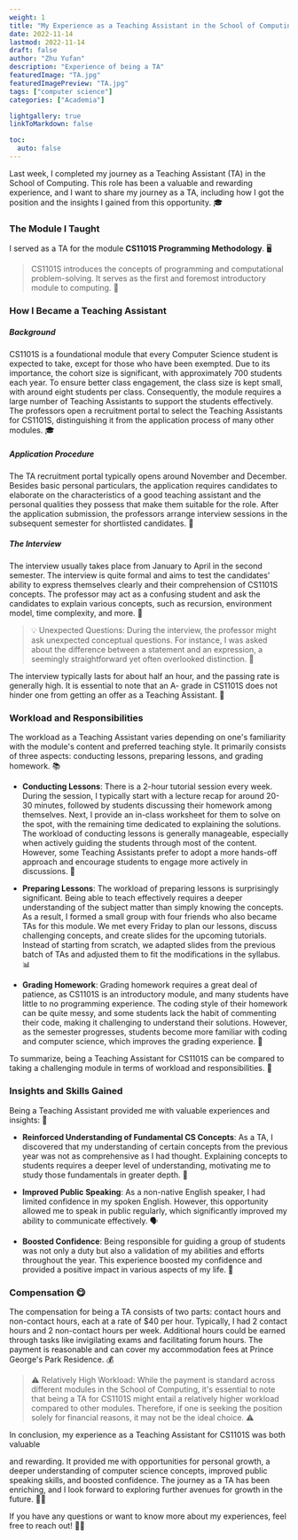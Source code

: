 ```yaml
---
weight: 1
title: "My Experience as a Teaching Assistant in the School of Computing" 
date: 2022-11-14
lastmod: 2022-11-14
draft: false
author: "Zhu Yufan"
description: "Experience of being a TA"
featuredImage: "TA.jpg"
featuredImagePreview: "TA.jpg"
tags: ["computer science"]
categories: ["Academia"]

lightgallery: true
linkToMarkdown: false

toc:
  auto: false
---
```


Last week, I completed my journey as a Teaching Assistant (TA) in the School of Computing. This role has been a valuable and rewarding experience, and I want to share my journey as a TA, including how I got the position and the insights I gained from this opportunity. 🎓

### The Module I Taught

I served as a TA for the module **CS1101S Programming Methodology**. 🖥️

> CS1101S introduces the concepts of programming and computational problem-solving. It serves as the first and foremost introductory module to computing. 🚀

### How I Became a Teaching Assistant

##### Background

CS1101S is a foundational module that every Computer Science student is expected to take, except for those who have been exempted. Due to its importance, the cohort size is significant, with approximately 700 students each year. To ensure better class engagement, the class size is kept small, with around eight students per class. Consequently, the module requires a large number of Teaching Assistants to support the students effectively. The professors open a recruitment portal to select the Teaching Assistants for CS1101S, distinguishing it from the application process of many other modules. 🎓

##### Application Procedure

The TA recruitment portal typically opens around November and December. Besides basic personal particulars, the application requires candidates to elaborate on the characteristics of a good teaching assistant and the personal qualities they possess that make them suitable for the role. After the application submission, the professors arrange interview sessions in the subsequent semester for shortlisted candidates. 📝

##### The Interview

The interview usually takes place from January to April in the second semester. The interview is quite formal and aims to test the candidates' ability to express themselves clearly and their comprehension of CS1101S concepts. The professor may act as a confusing student and ask the candidates to explain various concepts, such as recursion, environment model, time complexity, and more. 💬

> 💡 Unexpected Questions: During the interview, the professor might ask unexpected conceptual questions. For instance, I was asked about the difference between a statement and an expression, a seemingly straightforward yet often overlooked distinction. 🤔

The interview typically lasts for about half an hour, and the passing rate is generally high. It is essential to note that an A- grade in CS1101S does not hinder one from getting an offer as a Teaching Assistant. 🎯

### Workload and Responsibilities

The workload as a Teaching Assistant varies depending on one's familiarity with the module's content and preferred teaching style. It primarily consists of three aspects: conducting lessons, preparing lessons, and grading homework. 📚

- **Conducting Lessons**: There is a 2-hour tutorial session every week. During the session, I typically start with a lecture recap for around 20-30 minutes, followed by students discussing their homework among themselves. Next, I provide an in-class worksheet for them to solve on the spot, with the remaining time dedicated to explaining the solutions. The workload of conducting lessons is generally manageable, especially when actively guiding the students through most of the content. However, some Teaching Assistants prefer to adopt a more hands-off approach and encourage students to engage more actively in discussions. 🎒

- **Preparing Lessons**: The workload of preparing lessons is surprisingly significant. Being able to teach effectively requires a deeper understanding of the subject matter than simply knowing the concepts. As a result, I formed a small group with four friends who also became TAs for this module. We met every Friday to plan our lessons, discuss challenging concepts, and create slides for the upcoming tutorials. Instead of starting from scratch, we adapted slides from the previous batch of TAs and adjusted them to fit the modifications in the syllabus. 📊

- **Grading Homework**: Grading homework requires a great deal of patience, as CS1101S is an introductory module, and many students have little to no programming experience. The coding style of their homework can be quite messy, and some students lack the habit of commenting their code, making it challenging to understand their solutions. However, as the semester progresses, students become more familiar with coding and computer science, which improves the grading experience. 📝

To summarize, being a Teaching Assistant for CS1101S can be compared to taking a challenging module in terms of workload and responsibilities. 💼

### Insights and Skills Gained

Being a Teaching Assistant provided me with valuable experiences and insights: 🌟

- **Reinforced Understanding of Fundamental CS Concepts**: As a TA, I discovered that my understanding of certain concepts from the previous year was not as comprehensive as I had thought. Explaining concepts to students requires a deeper level of understanding, motivating me to study those fundamentals in greater depth. 📘

- **Improved Public Speaking**: As a non-native English speaker, I had limited confidence in my spoken English. However, this opportunity allowed me to speak in public regularly, which significantly improved my ability to communicate effectively. 🗣️

- **Boosted Confidence**: Being responsible for guiding a group of students was not only a duty but also a validation of my abilities and efforts throughout the year. This experience boosted my confidence and provided a positive impact in various aspects of my life. 🚀

### Compensation 😋

The compensation for being a TA consists of two parts: contact hours and non-contact hours, each at a rate of $40 per hour. Typically, I had 2 contact hours and 2 non-contact hours per week. Additional hours could be earned through tasks like invigilating exams and facilitating forum hours. The payment is reasonable and can cover my accommodation fees at Prince George's Park Residence. 💰

> ⚠️ Relatively High Workload: While the payment is standard across different modules in the School of Computing, it's essential to note that being a TA for CS1101S might entail a relatively higher workload compared to other modules. Therefore, if one is seeking the position solely for financial reasons, it may not be the ideal choice. ⚠️

In conclusion, my experience as a Teaching Assistant for CS1101S was both valuable

 and rewarding. It provided me with opportunities for personal growth, a deeper understanding of computer science concepts, improved public speaking skills, and boosted confidence. The journey as a TA has been enriching, and I look forward to exploring further avenues for growth in the future. 🌱🤝

If you have any questions or want to know more about my experiences, feel free to reach out! 📩😊

